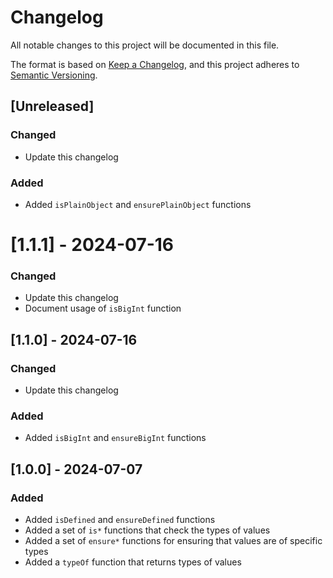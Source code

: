 # Changelog

All notable changes to this project will be documented in this file.

The format is based on [Keep a Changelog](https://keepachangelog.com/en/1.0.0/),
and this project adheres to [Semantic Versioning](https://semver.org/spec/v2.0.0.html).

## [Unreleased]
### Changed
- Update this changelog
 
### Added
- Added `isPlainObject` and `ensurePlainObject` functions

# [1.1.1] - 2024-07-16
### Changed
- Update this changelog
- Document usage of `isBigInt` function

## [1.1.0] - 2024-07-16
### Changed
- Update this changelog

### Added
- Added `isBigInt` and `ensureBigInt` functions

## [1.0.0] - 2024-07-07
### Added
- Added `isDefined` and `ensureDefined` functions
- Added a set of `is*` functions that check the types of values
- Added a set of `ensure*` functions for ensuring that values are of specific types
- Added a `typeOf` function that returns types of values
